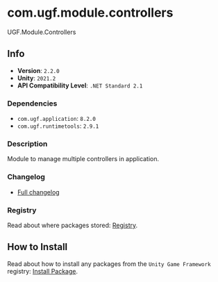 # com.ugf.module.controllers

UGF.Module.Controllers

## Info

- **Version**: `2.2.0`
- **Unity**: `2021.2`
- **API Compatibility Level**: `.NET Standard 2.1`

### Dependencies

- `com.ugf.application`: `8.2.0`
- `com.ugf.runtimetools`: `2.9.1`


### Description

Module to manage multiple controllers in application.

### Changelog

- [Full changelog](changelog.md)

### Registry

Read about where packages stored: [Registry](https://github.com/unity-game-framework/organization/blob/main/docs/registry.md).

## How to Install

Read about how to install any packages from the `Unity Game Framework` registry: [Install Package](https://github.com/unity-game-framework/organization/blob/main/docs/install-packages.md).
